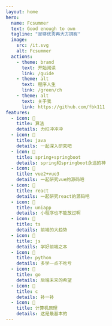 ```yaml
---
layout: home
hero:
  name: Fcsummer
  text: Good enough to own
  tagline: "足够优秀再大方拥有"
  image:
    src: /it.svg
    alt: Fcsummer
  actions:
    - theme: brand
      text: 开始阅读
      link: /guide
    - theme: alt
      text: 程序人生
      link: /green/ch
    - theme: alt
      text: 关于我
      link: https://github.com/fbk111
features:
  - icon: 📓
    title: 算法
    details: 力扣冲冲冲
  - icon: 💬
    title: java
    details: 一起深入研究吧
  - icon: 🚩
    title: spring+springboot
    details: spring和springboot永远的神
  - icon: 🚚
    title: vue2+vue3
    details: 一起研究vue的源码吧
  - icon: 🔧 
    title: react
    details: 一起研究react的源码吧
  - icon: 🌱
    title: uniapp
    details: 小程序也不能放过啊
  - icon: 📓
    title: ts
    details: 前端的大趋势
  - icon: 💬
    title: js
    details: 学好前端之本
  - icon: 🚩
    title: python
    details: 多学一点不吃亏
  - icon: 🚚
    title: go
    details: 后端未来的希望
  - icon: 🔧 
    title: c
    details: 补一补
  - icon: 🌱
    title: 计算机原理
    details: 这是最基本的
---
```


<script setup>
import {
  VPTeamPage,
  VPTeamPageTitle,
  VPTeamMembers
} from 'vitepress/theme'

const members = [
  {
    avatar: 'https://fbk-blog-bucket.oss-cn-qingdao.aliyuncs.com/avatar',
    name: 'fangBoKun',
    title: '管理者',
    links: [
      { icon: 'github', link: 'https://github.com/fbk111' },
      { icon: 'twitter', link: 'https://github.com/fbk111' },
      {
    icon: {
      svg: `<svg xmlns="http://www.w3.org/2000/svg" xmlns:xlink="http://www.w3.org/1999/xlink" aria-hidden="true" role="img" width="20" height="20"  viewBox="0 0 512 512" >
    <path fill="currentColor" d="M488.6 104.1c16.7 18.1 24.4 39.7 23.3 65.7v202.4c-.4 26.4-9.2 48.1-26.5 65.1c-17.2 17-39.1 25.9-65.5 26.7H92.02c-26.45-.8-48.21-9.8-65.28-27.2C9.682 419.4.767 396.5 0 368.2V169.8c.767-26 9.682-47.6 26.74-65.7C43.81 87.75 65.57 78.77 92.02 78h29.38L96.05 52.19c-5.75-5.73-8.63-13-8.63-21.79c0-8.8 2.88-16.06 8.63-21.797C101.8 2.868 109.1 0 117.9 0s16.1 2.868 21.9 8.603L213.1 78h88l74.5-69.397C381.7 2.868 389.2 0 398 0c8.8 0 16.1 2.868 21.9 8.603c5.7 5.737 8.6 12.997 8.6 21.797c0 8.79-2.9 16.06-8.6 21.79L394.6 78h29.3c26.4.77 48 9.75 64.7 26.1zm-38.8 69.7c-.4-9.6-3.7-17.4-10.7-23.5c-5.2-6.1-14-9.4-22.7-9.8H96.05c-9.59.4-17.45 3.7-23.58 9.8c-6.14 6.1-9.4 13.9-9.78 23.5v194.4c0 9.2 3.26 17 9.78 23.5s14.38 9.8 23.58 9.8H416.4c9.2 0 17-3.3 23.3-9.8c6.3-6.5 9.7-14.3 10.1-23.5V173.8zm-264.3 42.7c6.3 6.3 9.7 14.1 10.1 23.2V273c-.4 9.2-3.7 16.9-9.8 23.2c-6.2 6.3-14 9.5-23.6 9.5c-9.6 0-17.5-3.2-23.6-9.5c-6.1-6.3-9.4-14-9.8-23.2v-33.3c.4-9.1 3.8-16.9 10.1-23.2c6.3-6.3 13.2-9.6 23.3-10c9.2.4 17 3.7 23.3 10zm191.5 0c6.3 6.3 9.7 14.1 10.1 23.2V273c-.4 9.2-3.7 16.9-9.8 23.2c-6.1 6.3-14 9.5-23.6 9.5c-9.6 0-17.4-3.2-23.6-9.5c-7-6.3-9.4-14-9.7-23.2v-33.3c.3-9.1 3.7-16.9 10-23.2c6.3-6.3 14.1-9.6 23.3-10c9.2.4 17 3.7 23.3 10z"></path>
  </svg>`,
    },
    link: "https://github.com/fbk111",
  },
    ]
  }
]
</script>

<VPTeamPage>
  <VPTeamPageTitle>
    <template #title>
      感谢以下所有人的贡献与参与
    </template>
    <template #lead>
      以下排名不分先后（参与或主动提 PR 申请加入）
    </template>
  </VPTeamPageTitle>
  <VPTeamMembers
    :members="members"
  />
</VPTeamPage>
